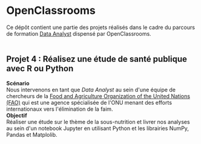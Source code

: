 # OpenClassrooms
Ce dépôt contient une partie des projets réalisés dans le cadre du parcours de formation [Data Analyst](https://openclassrooms.com/fr/paths/324-data-analyst) dispensé par OpenClassrooms.<br><br>
## Projet 4 : Réalisez une étude de santé publique avec R ou Python
**Scénario**<br>
Nous intervenons en tant que *Data Analyst* au sein d'une équipe de chercheurs de la [Food and Agriculture Organization of the United Nations (FAO)](http://www.fao.org/home/fr/) qui est une agence spécialisée de l'ONU menant des efforts internationaux vers l'élimination de la faim.<br>
**Objectif**<br>
Réaliser une étude sur le thème de la sous-nutrition et livrer nos analyses au sein d'un notebook Jupyter en utilisant Python et les librairies NumPy, Pandas et Matplolib.